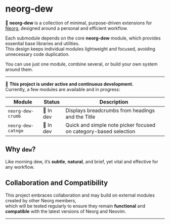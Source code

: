 # neorg-dew

🌿 **neorg-dew** is a collection of minimal, purpose-driven extensions for [Neorg](https://github.com/nvim-neorg/neorg), designed around a personal and efficient workflow.

Each submodule depends on the core **neorg-dew** module, which provides essential base libraries and utilities.  
This design keeps individual modules lightweight and focused, avoiding unnecessary code duplication.

You can use just one module, combine several, or build your own system around them.

---

🚧 **This project is under active and continuous development.**  
Currently, a few modules are available and in progress:

| Module                | Status       | Description                                                    |
|-----------------------|--------------|----------------------------------------------------------------|
| `neorg-dew-crumb`     | 🔧 In dev    | Displays breadcrumbs from headings and the Title                 |
| `neorg-dew-catngo`    | 🔧 In dev    | Quick and simple note picker focused on category-based selection |

## Why `dew`?

Like morning dew, it’s **subtle**, **natural**, and brief, yet vital and effective for any workflow.

## Collaboration and Compatibility

This project embraces collaboration and may build on external modules created by other Neorg members,  
which will be tested regularly to ensure they remain **functional** and **compatible** with the latest versions of Neorg and Neovim.  

---
